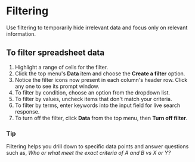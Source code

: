 # Filtering
Use filtering to temporarily hide irrelevant data and focus only on relevant information.

## To filter spreadsheet data
1. Highlight a range of cells for the filter.
2. Click the top menu's __Data__ item and choose the __Create a filter__ option.
3. Notice the filter icons now present in each column's header row. Click any one to see its prompt window.
4. To filter by condition, choose an option from the dropdown list.
5. To filter by values, uncheck items that don't match your criteria.
6. To filter by terms, enter keywords into the input field for live search response.
7. To turn off the filter, click __Data__ from the top menu, then __Turn off filter__.

### Tip
Filtering helps you drill down to specific data points and answer questions such as, _Who or what meet the exact criteria of A and B vs X or Y?_
